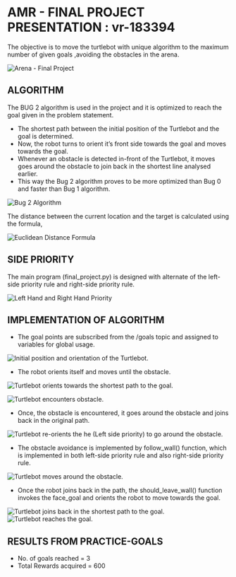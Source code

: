 # AMR - FINAL PROJECT PRESENTATION : vr-183394

The objective is to move the turtlebot with unique algorithm to the maximum number of given goals ,avoiding the obstacles in the arena.

![Arena - Final Project](/final.png)


## ALGORITHM

The BUG 2 algorithm is used in the project and it is optimized to reach the goal given in the problem statement.

- The shortest path between the initial position of the Turtlebot and the goal is determined.
- Now, the robot turns to orient it’s front side towards the goal and moves towards the goal.
- Whenever an obstacle is detected in-front of the Turtlebot, it moves goes around the obstacle to join back in the shortest line analysed earlier.
- This way the Bug 2 algorithm proves to be more optimized than Bug 0 and faster than Bug 1 algorithm.

![Bug 2 Algorithm](/bug2.png)

The distance between the current location and the target is calculated using the formula,

![Euclidean Distance Formula](/eucl.png)

## SIDE PRIORITY

The main program (final_project.py) is designed with alternate of the left-side priority rule and right-side priority rule.

![Left Hand and Right Hand Priority](/lr.png)


## IMPLEMENTATION OF ALGORITHM

- The goal points are subscribed from the /goals topic and assigned to variables for global usage.

![Initial position and orientation of the Turtlebot.](/1.png)

- The robot orients itself and moves until the obstacle.

![Turtlebot orients towards the shortest path to the goal.](/2.png)

![Turtlebot encounters obstacle.](/3.png)

- Once, the obstacle is encountered, it goes around the obstacle and joins back in the original path.

![Turtlebot re-orients the he  (Left side priority) to go around the obstacle.](/4.png)

- The obstacle avoidance is implemented by follow_wall() function, which is implemented in both left-side priority rule and also right-side priority rule.

![Turtlebot moves around the obstacle.](/5.png)

- Once the robot joins back in the path, the should_leave_wall() function invokes the face_goal and orients the robot to move towards the goal.

![Turtlebot joins back in the shortest path to the goal.](/6.png)
![Turtlebot reaches the goal.](/7.png)

## RESULTS FROM PRACTICE-GOALS

- No. of goals reached = 3
- Total Rewards acquired = 600
